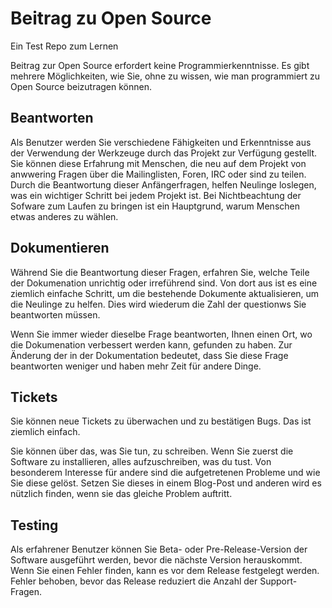 # Beitrag zu Open Source

Ein Test Repo zum Lernen

Beitrag zur Open Source erfordert keine Programmierkenntnisse. Es gibt mehrere Möglichkeiten, wie Sie, ohne zu wissen, wie man programmiert zu Open Source beizutragen können.


## Beantworten

Als Benutzer werden Sie verschiedene Fähigkeiten und Erkenntnisse aus der Verwendung der Werkzeuge durch das Projekt zur Verfügung gestellt. Sie können diese Erfahrung mit Menschen, die neu auf dem Projekt von anwwering Fragen über die Mailinglisten, Foren, IRC oder sind zu teilen. Durch die Beantwortung dieser Anfängerfragen, helfen Neulinge loslegen, was ein wichtiger Schritt bei jedem Projekt ist. Bei Nichtbeachtung der Sofware zum Laufen zu bringen ist ein Hauptgrund, warum Menschen etwas anderes zu wählen.

## Dokumentieren

Während Sie die Beantwortung dieser Fragen, erfahren Sie, welche Teile der Dokumenation unrichtig oder irreführend sind. Von dort aus ist es eine ziemlich einfache Schritt, um die bestehende Dokumente aktualisieren, um die Neulinge zu helfen. Dies wird wiederum die Zahl der questionws Sie beantworten müssen.

Wenn Sie immer wieder dieselbe Frage beantworten, Ihnen einen Ort, wo die Dokumenation verbessert werden kann, gefunden zu haben. Zur Änderung der in der Dokumentation bedeutet, dass Sie diese Frage beantworten weniger und haben mehr Zeit für andere Dinge.

## Tickets

Sie können neue Tickets zu überwachen und zu bestätigen Bugs. Das ist ziemlich einfach.

Sie können über das, was Sie tun, zu schreiben. Wenn Sie zuerst die Software zu installieren, alles aufzuschreiben, was du tust. Von besonderem Interesse für andere sind die aufgetretenen Probleme und wie Sie diese gelöst. Setzen Sie dieses in einem Blog-Post und anderen wird es nützlich finden, wenn sie das gleiche Problem auftritt.

## Testing

Als erfahrener Benutzer können Sie Beta- oder Pre-Release-Version der Software ausgeführt werden, bevor die nächste Version herauskommt. Wenn Sie einen Fehler finden, kann es vor dem Release festgelegt werden. Fehler behoben, bevor das Release reduziert die Anzahl der Support-Fragen.
